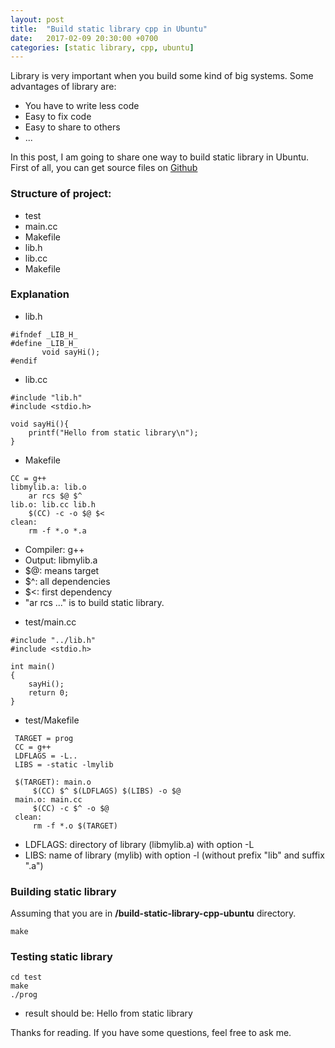 ```yaml
---
layout: post
title:  "Build static library cpp in Ubuntu"
date:   2017-02-09 20:30:00 +0700
categories: [static library, cpp, ubuntu]
---
```


Library is very important when you build some kind of big systems. Some advantages of library are:
 * You have to write less code
 * Easy to fix code
 * Easy to share to others
 * ...
 
In this post, I am going to share one way to build static library in Ubuntu. First of all, you can get source files on [Github](https://github.com/phamvanlam/stack-problems/tree/master/build-static-library-cpp-ubuntu)

### Structure of project:
 * test
  * main.cc
  * Makefile
 * lib.h
 * lib.cc
 * Makefile
 
### Explanation
 * lib.h
 
 ```
 #ifndef _LIB_H_
 #define _LIB_H_
		void sayHi();
 #endif
 ```
 
 * lib.cc
 
 ```
 #include "lib.h"
 #include <stdio.h>

 void sayHi(){
	 printf("Hello from static library\n");
 }
 ```
 
 * Makefile
 
 ```
 CC = g++
 libmylib.a: lib.o
	 ar rcs $@ $^
 lib.o: lib.cc lib.h
	 $(CC) -c -o $@ $<
 clean:
	 rm -f *.o *.a
 ```
 
  - Compiler: g++
  - Output: libmylib.a
  - $@: means target
  - $^: all dependencies
  - $<: first dependency
  - "ar rcs ..." is to build static library.
  
 * test/main.cc
 
 ```
 #include "../lib.h"
 #include <stdio.h>

 int main()
 {
	 sayHi();
	 return 0;
 }
 ```
 
* test/Makefile

```
 TARGET = prog
 CC = g++
 LDFLAGS = -L..
 LIBS = -static -lmylib

 $(TARGET): main.o
	 $(CC) $^ $(LDFLAGS) $(LIBS) -o $@
 main.o: main.cc
	 $(CC) -c $^ -o $@
 clean:
	 rm -f *.o $(TARGET)
```

 * LDFLAGS: directory of library (libmylib.a) with option -L
 * LIBS: name of library (mylib) with option -l (without prefix "lib" and suffix ".a")

### Building static library

Assuming that you are in **/build-static-library-cpp-ubuntu** directory.

````
make
````

### Testing static library

````
cd test
make
./prog
````

- result should be: Hello from static library
 
Thanks for reading. If you have some questions, feel free to ask me.
  
 

